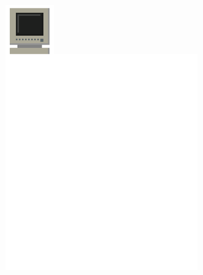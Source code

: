 <!--
<div>
  <img src="./img/background.png" align="" />
</div>
-->

<p>‎</p>


<div>
  <img src="https://github.com/riyuzenn/riyuzenn/raw/main/img/monitor.gif" width="128" height="128" align="left" />
</div>

<div align="left">
  <a href="https://github.com/riyuzenn">
    <img src="./github-metrics.svg" />
  </a>
</div>
